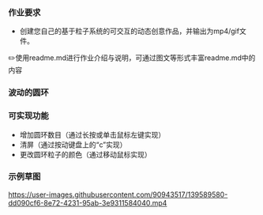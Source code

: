 ### 作业要求

- 创建您自己的基于粒子系统的可交互的动态创意作品，并输出为mp4/gif文件。

✏️使用readme.md进行作业介绍与说明，可通过图文等形式丰富readme.md中的内容

### 波动的圆环

### 可实现功能

- 增加圆环数目（通过长按或单击鼠标左键实现）
- 清屏（通过按动键盘上的“c”实现）
- 更改圆环粒子的颜色（通过移动鼠标实现）

### 示例草图

https://user-images.githubusercontent.com/90943517/139589580-dd090cf6-8e72-4231-95ab-3e9311584040.mp4

